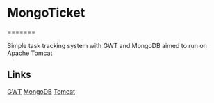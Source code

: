 # MongoTicket
=======

Simple task tracking system with GWT and MongoDB aimed to run on Apache Tomcat

## Links
[GWT](https://developers.google.com/web-toolkit/)
[MongoDB](www.mongodb.org)
[Tomcat](http://tomcat.apache.org)